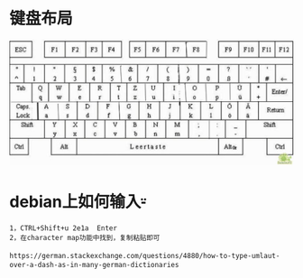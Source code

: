 # 键盘布局
![](输入法/键盘布局.jpg)

# debian上如何输入⸚
`````
1，CTRL+Shift+u 2e1a  Enter
2，在character map功能中找到，复制粘贴即可

https://german.stackexchange.com/questions/4880/how-to-type-umlaut-over-a-dash-as-in-many-german-dictionaries
`````

